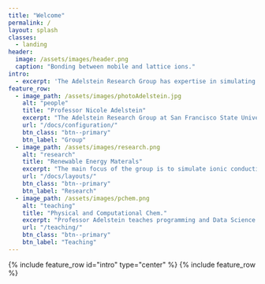```yaml
---
title: "Welcome"
permalink: /
layout: splash
classes:
  - landing
header:
  image: /assets/images/header.png
  caption: "Bonding between mobile and lattice ions."
intro: 
  - excerpt: 'The Adelstein Research Group has expertise in simulating ionic diffusion in electrolytes for solid state batteries. We also collaborate at SFSU to study acetylation in proteins (with Misty Kuhn) and oxygen evolution catalysts (with Jingjing Qiu). We utilize density functional theory and classical and machine learning force fields to run molecular dynamics simulations of large model systems. This website is UNDER CONSTRUCTION - be patient with broken links and blank content.'
feature_row:
  - image_path: /assets/images/photoAdelstein.jpg
    alt: "people"
    title: "Professor Nicole Adelstein"
    excerpt: "The Adelstein Research Group at San Francisco State University includes undergraduate and Masters' students doing computation chemistry."
    url: "/docs/configuration/"
    btn_class: "btn--primary"
    btn_label: "Group"
  - image_path: /assets/images/research.png
    alt: "research"
    title: "Renewable Energy Materals"
    excerpt: "The main focus of the group is to simulate ionic conductivity in materials for electrochemical technologies, like solid-state Li-ion batteries."
    url: "/docs/layouts/"
    btn_class: "btn--primary"
    btn_label: "Research"
  - image_path: /assets/images/pchem.png
    alt: "teaching"
    title: "Physical and Computational Chem."
    excerpt: "Professor Adelstein teaches programming and Data Science for biology and chemistry students, in addition to many chemistry courses!"
    url: "/teaching/"
    btn_class: "btn--primary"
    btn_label: "Teaching"      
---
```

{% include feature_row id="intro" type="center" %}
{% include feature_row %}


